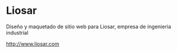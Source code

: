 # Liosar

Diseño y maquetado de sitio web para Liosar, empresa de ingenieria industrial

http://www.liosar.com


